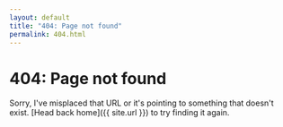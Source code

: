 ```yaml
---
layout: default
title: "404: Page not found"
permalink: 404.html
---
```


# 404: Page not found
Sorry, I've misplaced that URL or it's pointing to something that doesn't exist. [Head back home]({{ site.url }}) to try finding it again.
